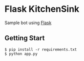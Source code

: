 # Flask KitchenSink

Sample bot using [Flask](http://flask.pocoo.org/)

## Getting Start

```
$ pip install -r requirements.txt
$ python app.py
```
